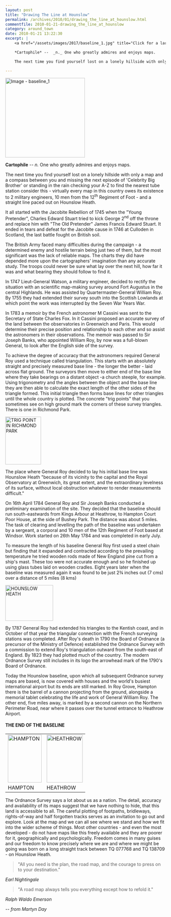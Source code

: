 ```yaml
---
layout: post
title: "Drawing The Line at Hounslow"
permalink: /archives/2010/01/drawing_the_line_at_hounslow.html
commentfile: 2010-01-21-drawing_the_line_at_hounslow
category: around_town
date: 2010-01-21 13:22:30
excerpt: |
    <a href="/assets/images/2017/baseline_1.jpg" title="Click for a larger image"><img src="/assets/images/2017/baseline_1-thumb.jpg" width="150" alt="Image - baseline_1"  class="photo right"/></a>

    *Cartophile* --  _n._ One who greatly admires and enjoys maps.

    The next time you find yourself lost on a lonely hillside with only a map and a compass between you and missing the next episode of 'Celebrity Big Brother' or standing in the rain checking your A-Z to find the nearest tube station consider this - virtually every map in this country owes its existence to 2 military engineers, 10 men from the 12<sup>th</sup> Regiment of Foot - and a straight line paced out on Hounslow Heath.

---
```


<a href="/assets/images/2017/baseline_1.jpg" title="Click for a larger image"><img src="/assets/images/2017/baseline_1-thumb.jpg" width="250" alt="Image - baseline_1"  class="photo right"/></a>

**Cartophile** -- *n.* One who greatly admires and enjoys maps.

The next time you find yourself lost on a lonely hillside with only a map and a compass between you and missing the next episode of 'Celebrity Big Brother' or standing in the rain checking your A-Z to find the nearest tube station consider this - virtually every map in this country owes its existence to 2 military engineers, 10 men from the 12<sup>th</sup> Regiment of Foot - and a straight line paced out on Hounslow Heath.

It all started with the Jacobite Rebellion of 1745 when the "Young Pretender", Charles Edward Stuart tried to kick George 2<sup>nd</sup> off the throne and replace him with "The Old Pretender" James Francis Edward Stuart. It ended in tears and defeat for the Jacobite cause in 1746 at Culloden in Scotland, the last battle fought on British soil.

The British Army faced many difficulties during the campaign - a determined enemy and hostile terrain being just two of them, but the most significant was the lack of reliable maps. The charts they did have depended more upon the cartographers' imagination than any accurate study. The troops could never be sure what lay over the next hill, how far it was and what bearing they should follow to find it.

In 1747 Lieut-General Watson, a military engineer, decided to rectify the situation with an scientific map-making survey around Fort Augustus in the central Highlands. He was assisted by Quartermaster-General William Roy. By 1755 they had extended their survey south into the Scottish Lowlands at which point the work was interrupted by the Seven War Years War.

In 1783 a memoir by the French astronomer M Cassini was sent to the Secretary of State Charles Fox. In it Cassini proposed an accurate survey of the land between the observatories in Greenwich and Paris. This would determine their precise position and relationship to each other and so assist the astronomers in their observations. The memoir was passed to Sir Joseph Banks, who appointed William Roy, by now was a full-blown General, to look after the English side of the survey.

To achieve the degree of accuracy that the astronomers required General Roy used a technique called triangulation. This starts with an absolutely straight and precisely measured base line - the longer the better - laid across flat ground. The surveyors then move to either end of the base line where they take bearings on a distant object -a church steeple, for example. Using trigonometry and the angles between the object and the base line they are then able to calculate the exact length of the other sides of the triangle formed. This initial triangle then forms base lines for other triangles until the whole country is plotted. The concrete "trig points" that you sometimes see on high ground mark the corners of these survey triangles. There is one in Richmond Park.

<a href="/assets/images/2010/baseline_2.png" title="See larger version of - TRIG POINT IN RICHMOND PARK"><img src="/assets/images/2010/baseline_2_thumb.png" width="112" height="150" alt="TRIG POINT IN RICHMOND PARK" class="photo right" /></a>

The place where General Roy decided to lay his initial base line was Hounslow Heath "because of its vicinity to the capital and the Royal Observatory at Greenwich, its great extent, and the extraordinary levelness of its surface, without local obstruction whatever to render measurements difficult."

On 16th April 1784 General Roy and Sir Joseph Banks conducted a preliminary examination of the site. They decided that the baseline should run south-eastwards from Kings Arbour at Heathrow, to Hampton Court Poor House, at the side of Bushey Park. The distance was about 5 miles. The task of clearing and levelling the path of the baseline was undertaken by a sergeant, a corporal and 10 men of the 12th Regiment of Foot based at Windsor. Work started on 26th May 1784 and was completed in early July.

To measure the length of his baseline General Roy first used a steel chain but finding that it expanded and contracted according to the prevailing temperature he tried wooden rods made of New England pine cut from a ship's mast. These too were not accurate enough and so he finished up using glass tubes laid on wooden cradles. Eight years later when the baseline was measured again it was found to be just 2&frac34; inches out (7 cms) over a distance of 5 miles (8 kms)

<a href="/assets/images/2010/baseline_3.png" title="See larger version of - HOUNSLOW HEATH "><img src="/assets/images/2010/baseline_3_thumb.png" width="150" height="112" alt="HOUNSLOW HEATH " class="photo right" /></a>

By 1787 General Roy had extended his triangles to the Kentish coast, and in October of that year the triangular connection with the French surveying stations was completed. After Roy's death in 1790 the Board of Ordnance (a precursor of the Ministry of Defence) established the Ordnance Survey with a commission to extend Roy's triangulation outward from the south-east of England. By 1823 they had plotted much of the country. The modern Ordnance Survey still includes in its logo the arrowhead mark of the 1790's Board of Ordnance.

Today the Hounslow baseline, upon which all subsequent Ordnance survey maps are based, is now covered with houses and the world's busiest international airport but its ends are still marked. In Roy Grove, Hampton there is the barrel of a cannon projecting from the ground, alongside a memorial tablet celebrating the life and work of General William Roy. The other end, five miles away, is marked by a second cannon on the Northern Perimeter Road, near where it passes over the tunnel entrance to Heathrow Airport.

#### THE END OF THE BASELINE

|                                                                                                                                                                                                      |                                                                                                                                                                                                        |
|------------------------------------------------------------------------------------------------------------------------------------------------------------------------------------------------------|--------------------------------------------------------------------------------------------------------------------------------------------------------------------------------------------------------|
| <a href="/assets/images/2010/baseline_4.png" title="See larger version of - HAMPTON"><img src="/assets/images/2010/baseline_4_thumb.png" width="106" height="150" alt="HAMPTON" class="photo" /></a> | <a href="/assets/images/2010/baseline_5.png" title="See larger version of - HEATHROW"><img src="/assets/images/2010/baseline_5_thumb.png" width="113" height="150" alt="HEATHROW" class="photo" /></a> |
| HAMPTON                                                                                                                                                                                              | HEATHROW                                                                                                                                                                                               |

The Ordnance Survey says a lot about us as a nation. The detail, accuracy and availability of its maps suggest that we have nothing to hide, that this land is accessible to all. The careful plotting of footpaths, bridleways, rights-of-way and half forgotten tracks serves as an invitation to go out and explore. Look at the map and we can all see where we stand and how we fit into the wider scheme of things. Most other countries - and even the most developed - do not have maps like this freely available and they are poorer for it, geographically and psychologically. Freedom comes in many guises and our freedom to know precisely where we are and where we might be going was born on a long straight track between TQ 077768 and TQ 138709 - on Hounslow Heath.

> "All you need is the plan, the road map, and the courage to press on to your destination."

<cite>Earl Nightingale</cite>

> "A road map always tells you everything except how to refold it."

<cite>Ralph Waldo Emerson</cite>

<cite>-- from Martyn Day</cite>
